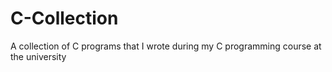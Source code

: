 # C-Collection
A collection of C programs that I wrote during my C programming course at the university
